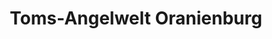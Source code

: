 ---
title: "Toms-Angelwelt Oranienburg"
url: /oranienburg/toms-angelwelt-oranienburg/
shop: Angeln
---